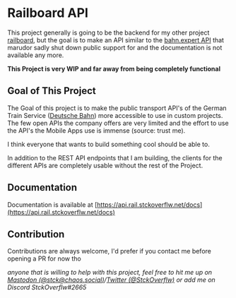 # Railboard API

This project generally is going to be the backend for my other project [railboard](https://github.com/StckOverflw/railboard), but the goal is to make an API
similar to the [bahn.expert API](https://github.com/marudor/bahn.expert) that marudor sadly shut down public support for and the documentation is not available any more.

**This Project is very WIP and far away from being completely functional**

## Goal of This Project

The Goal of this project is to make the public transport API's of the German Train Service ([Deutsche Bahn](https://www.deutschebahn.com/)) more accessible
to use in custom projects. The few open APIs the company offers are very limited and the effort to use the API's the Mobile Apps use is immense (source: trust me).

I think everyone that wants to build something cool should be able to. 

In addition to the REST API endpoints that I am building, the clients for the different APIs are completely usable without the rest of the Project.

## Documentation

Documentation is available at [https://api.rail.stckoverflw.net/docs](https://api.rail.stckoverflw.net/docs)

## Contribution 

Contributions are always welcome, I'd prefer if you contact me before opening a PR for now tho

_anyone that is willing to help with this project, feel free to hit me up on [Mastodon (@stck@chaos.social)](https://chaos.social)/[Twitter (@StckOverflw)](https://twitter.com/StckOverflw) 
or add me on Discord StckOverflw#2665_
